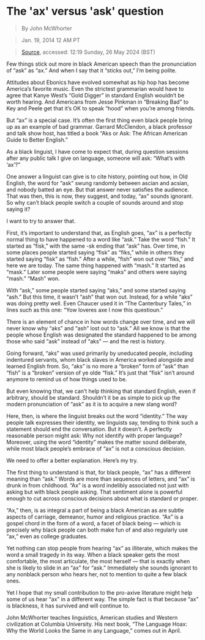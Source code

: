 # The 'ax' versus 'ask' question

> By John McWhorter

> Jan. 19, 2014 12 AM PT

> [Source](https://www.latimes.com/opinion/la-xpm-2014-jan-19-la-oe-mcwhorter-black-speech-ax-20140119-story.html), accessed: 12:19
Sunday, 26 May 2024 (BST)

Few things stick out more in black American speech than the pronunciation of “ask” as “ax.” And when I say that it “sticks out,” I’m being polite.

Attitudes about Ebonics have evolved somewhat as hip hop has become America’s favorite music. Even the strictest grammarian would have to agree that Kanye West’s “Gold Digger” in standard English wouldn’t be worth hearing. And Americans from Jesse Pinkman in “Breaking Bad” to Key and Peele get that it’s OK to speak “hood” when you’re among friends.

But “ax” is a special case. It’s often the first thing even black people bring up as an example of bad grammar. Garrard McClendon, a black professor and talk show host, has titled a book “Aks or Ask: The African American Guide to Better English.”

As a black linguist, I have come to expect that, during question sessions after any public talk I give on language, someone will ask: “What’s with ‘ax’?”

One answer a linguist can give is to cite history, pointing out how, in Old English, the word for “ask” swung randomly between ascian and acsian, and nobody batted an eye. But that answer never satisfies the audience. That was then, this is now, they suggest, and today, “ax” sounds ignorant. So why can’t black people switch a couple of sounds around and stop saying it?

I want to try to answer that.

First, it’s important to understand that, as English goes, “ax” is a perfectly normal thing to have happened to a word like “ask.” Take the word “fish.” It started as “fisk,” with the same -sk ending that “ask” has. Over time, in some places people started saying “fisk” as “fiks,” while in others they started saying “fisk” as “fish.” After a while, “fish” won out over “fiks,” and here we are today. The same thing happened with “mash.” It started as “mask.” Later some people were saying “maks” and others were saying “mash.” “Mash” won.

With “ask,” some people started saying “aks,” and some started saying “ash.” But this time, it wasn’t “ash” that won out. Instead, for a while “aks” was doing pretty well. Even Chaucer used it in “The Canterbury Tales,” in lines such as this one: “Yow loveres axe I now this questioun.”

There is an element of chance in how words change over time, and we will never know why “aks” and “ash” lost out to “ask.” All we know is that the people whose English was designated the standard happened to be among those who said “ask” instead of “aks” — and the rest is history.

Going forward, “aks” was used primarily by uneducated people, including indentured servants, whom black slaves in America worked alongside and learned English from. So, “aks” is no more a “broken” form of “ask” than “fish” is a “broken” version of ye olde “fisk.” It’s just that “fisk” isn’t around anymore to remind us of how things used to be.

But even knowing that, we can’t help thinking that standard English, even if arbitrary, should be standard. Shouldn’t it be as simple to pick up the modern pronunciation of “ask” as it is to acquire a new slang word?

Here, then, is where the linguist breaks out the word “identity.” The way people talk expresses their identity, we linguists say, tending to think such a statement should end the conversation. But it doesn’t. A perfectly reasonable person might ask: Why not identify with proper language? Moreover, using the word “identity” makes the matter sound deliberate, while most black people’s embrace of “ax” is not a conscious decision.

We need to offer a better explanation. Here’s my try.

The first thing to understand is that, for black people, “ax” has a different meaning than “ask.” Words are more than sequences of letters, and “ax” is drunk in from childhood. “Ax” is a word indelibly associated not just with asking but with black people asking. That sentiment alone is powerful enough to cut across conscious decisions about what is standard or proper.

“Ax,” then, is as integral a part of being a black American as are subtle aspects of carriage, demeanor, humor and religious practice. “Ax” is a gospel chord in the form of a word, a facet of black being — which is precisely why black people can both make fun of and also regularly use “ax,” even as college graduates.

Yet nothing can stop people from hearing “ax” as illiterate, which makes the word a small tragedy in its way. When a black speaker gets the most comfortable, the most articulate, the most herself — that is exactly when she is likely to slide in an “ax” for “ask.” Immediately she sounds ignorant to any nonblack person who hears her, not to mention to quite a few black ones.

Yet I hope that my small contribution to the pro-axive literature might help some of us hear “ax” in a different way. The simple fact is that because “ax” is blackness, it has survived and will continue to.

John McWhorter teaches linguistics, American studies and Western civilization at Columbia University. His next book, “The Language Hoax: Why the World Looks the Same in any Language,” comes out in April.



